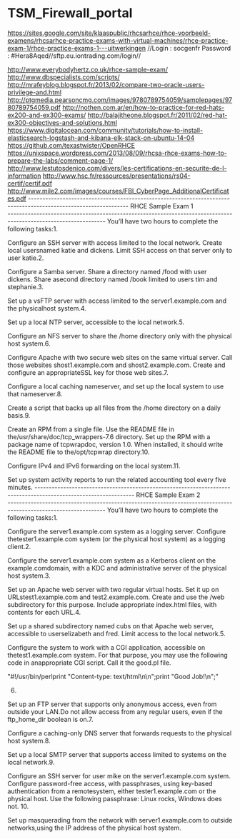 # TSM_Firewall_portal


https://sites.google.com/site/klaaspublic/rhcsarhce/rhce-voorbeeld-examens/rhcsarhce-practice-exams-with-virtual-machines/rhce-practice-exam-1/rhce-practice-exams-1---uitwerkingen
//Login : socgenfr	Password : #Hera8Aqed//sftp.eu.iontrading.com/login//

http://www.everybodyhertz.co.uk/rhce-sample-exam/
http://www.dbspecialists.com/scripts/
http://mrafeyblog.blogspot.fr/2013/02/compare-two-oracle-users-privilege-and.html
http://ptgmedia.pearsoncmg.com/images/9780789754059/samplepages/9780789754059.pdf
http://nothen.com.ar/en/how-to-practice-for-red-hats-ex200-and-ex300-exams/
http://balajitheone.blogspot.fr/2011/02/red-hat-ex300-objectives-and-solutions.html
https://www.digitalocean.com/community/tutorials/how-to-install-elasticsearch-logstash-and-kibana-elk-stack-on-ubuntu-14-04
https://github.com/texastwister/OpenRHCE
https://unixspace.wordpress.com/2013/08/09/rhcsa-rhce-exams-how-to-prepare-the-labs/comment-page-1/
http://www.lestutosdenico.com/divers/les-certifications-en-securite-de-l-information
http://www.hsc.fr/ressources/presentations/rs04-certif/certif.pdf
http://www.mile2.com/images/courses/FBI_CyberPage_AdditionalCertificates.pdf
*----------------------------------------------------------------------------------------------------------------*
                                       RHCE Sample Exam 1                                                         
*----------------------------------------------------------------------------------------------------------------*
You’ll have two hours to complete the following tasks:1.
 
Configure an SSH server with access limited to the local network. Create local usersnamed katie and dickens. Limit SSH access on that server only to user katie.2.
 
Configure a Samba server. Share a directory named /food with user dickens. Share asecond directory named /book limited to users tim and stephanie.3.
 
Set up a vsFTP server with access limited to the server1.example.com and the physicalhost system.4.
 
Set up a local NTP server, accessible to the local network.5.
 
Configure an NFS server to share the /home directory only with the physical host system.6.
 
Configure Apache with two secure web sites on the same virtual server. Call those websites shost1.example.com and shost2.example.com. Create and configure an appropriateSSL key for those web sites.7.
 
Configure a local caching nameserver, and set up the local system to use that nameserver.8.
 
Create a script that backs up all files from the /home directory on a daily basis.9.
 
Create an RPM from a single file. Use the README file in the/usr/share/doc/tcp_wrappers-7.6 directory. Set up the RPM with a package name of tcpwrapdoc, version 1.0. When installed, it should write the README file to the/opt/tcpwrap directory.10.
 
Configure IPv4 and IPv6 forwarding on the local system.11.
 
Set up system activity reports to run the related accounting tool every five minutes.
*----------------------------------------------------------------------------------------------------------------*
                                       RHCE Sample Exam 2                                                         
*----------------------------------------------------------------------------------------------------------------*
You’ll have two hours to complete the following tasks:1.
 
Configure the server1.example.com system as a logging server. Configure thetester1.example.com system (or the physical host system) as a logging client.2.
 
Configure the server1.example.com system as a Kerberos client on the example.comdomain, with a KDC and administrative server of the physical host system.3.
 
Set up an Apache web server with two regular virtual hosts. Set it up on URLstest1.example.com and test2.example.com. Create and use the /web subdirectory for this purpose. Include appropriate index.html files, with contents for each URL.4.
 
Set up a shared subdirectory named cubs on that Apache web server, accessible to userselizabeth and fred. Limit access to the local network.5.
 
Configure the system to work with a CGI application, accessible on thetest1.example.com system. For that purpose, you may use the following code in anappropriate CGI script. Call it the good.pl file.

"#!/usr/bin/perlprint "Content-type: text/html\n\n";print "Good Job!\n";"

6.
 
Set up an FTP server that supports only anonymous access, even from outside your LAN.Do not allow access from any regular users, even if the ftp_home_dir boolean is on.7.
 
Configure a caching-only DNS server that forwards requests to the physical host system.8.
 
Set up a local SMTP server that supports access limited to systems on the local network.9.
 
Configure an SSH server for user mike on the server1.example.com system. Configure password-free access, with passphrases, using key-based authentication from a remotesystem, either tester1.example.com or the physical host. Use the following passphrase:
Linux rocks, Windows does not.
10.
 
Set up masquerading from the network with server1.example.com to outside networks,using the IP address of the physical host system.
